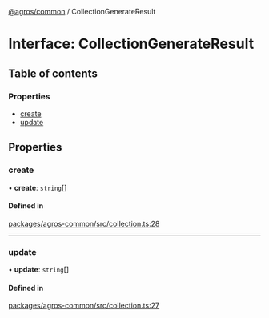 [@agros/common](../index.md) / CollectionGenerateResult

# Interface: CollectionGenerateResult

## Table of contents

### Properties

- [create](CollectionGenerateResult.md#create)
- [update](CollectionGenerateResult.md#update)

## Properties

### <a id="create" name="create"></a> create

• **create**: `string`[]

#### Defined in

[packages/agros-common/src/collection.ts:28](https://github.com/agrosjs/agros/blob/31bad22/packages/agros-common/src/collection.ts#L28)

___

### <a id="update" name="update"></a> update

• **update**: `string`[]

#### Defined in

[packages/agros-common/src/collection.ts:27](https://github.com/agrosjs/agros/blob/31bad22/packages/agros-common/src/collection.ts#L27)
